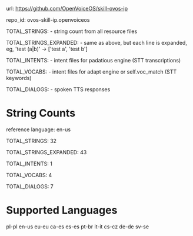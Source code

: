 url: https://github.com/OpenVoiceOS/skill-ovos-ip

repo_id: ovos-skill-ip.openvoiceos

TOTAL_STRINGS:  - string count from all resource files

TOTAL_STRINGS_EXPANDED: - same as above, but each line is expanded, eg, 'test (a|b)' -> ['test a', 'test b']

TOTAL_INTENTS: - intent files for padatious engine (STT transcriptions)

TOTAL_VOCABS: - intent files for adapt engine or self.voc_match (STT keywords)

TOTAL_DIALOGS: - spoken TTS responses

# String Counts

reference language: en-us

TOTAL_STRINGS: 32

TOTAL_STRINGS_EXPANDED: 43

TOTAL_INTENTS: 1

TOTAL_VOCABS: 4

TOTAL_DIALOGS: 7

# Supported Languages

pl-pl
en-us
eu-eu
ca-es
es-es
pt-br
it-it
cs-cz
de-de
sv-se

